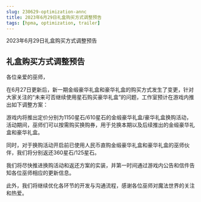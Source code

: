 ```yaml
---
slug: 230629-optimization-annc
title: 2023年6月29日礼盒购买方式调整预告
tags: [hpma, optimization, trailer]
---
```


2023年6月29日礼盒购买方式调整预告

<!--truncate-->

## 礼盒购买方式调整预告

各位亲爱的巫师，

在6月27日更新后，新一期金缎豪华礼盒和豪华礼盒的购买方式发生了变更，针对大家关注的“未来可否继续使用星石购买豪华礼盒”的问题，工作室预计在游戏内推出如下调整方案：

游戏内将推出定价分别为1150星石/610星石的金缎豪华礼盒/豪华礼盒换购活动，活动期间，巫师们可以按需购买换购券，用于兑换本期以及后续推出的金缎豪华礼盒和豪华礼盒。

同时，对于换购活动开启前已使用人民币直购金缎豪华礼盒和豪华礼盒的巫师伙伴，我们将分别返还360星石/125星石。

我们将尽快推进换购活动和返还方案的实装，并第一时间通过游戏内公告和信件告知各位巫师相应的更新信息。

此外，我们将继续优化各环节的开发与沟通流程，感谢各位巫师对魔法世界的关注和热爱。